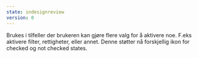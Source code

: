 ```yaml
---
state: indesignreview
version: 0
---
```

Brukes i tilfeller der brukeren kan gjøre flere valg for å aktivere noe. F.eks aktivere filter, rettigheter, eller annet.  Denne støtter nå forskjellig ikon for checked og not checked states.
